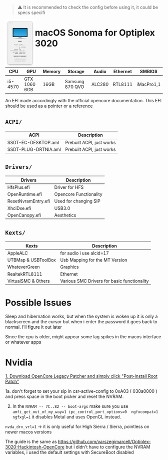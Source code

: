 > ⚠️ It is recommended to check the config before using it, it could be specs specifi

<img align="left" src="./specs.png" width=95></img>
# macOS Sonoma for Optiplex 3020

| CPU  | GPU  | Memory  | Storage    | Audio | Ethernet | SMBIOS |
| ---- | ---- | ------- | ---------- | --- | ------- | -- |
| i5-4570  | GTX 1060 6GB  | 16GB | Samsung 870 QVO | ALC280 | RTL8111 | iMacPro1,1 | 

An EFI made accordingly with the official opencore documentation. This EFI should be used as a pointer or a reference

## `ACPI/`

| ACPI | Description |
| -- | -- |
| SSDT-EC-DESKTOP.aml | Prebuilt ACPI, just works  |
| SSDT-PLUG-DRTNIA.aml | Prebuilt ACPI, just works  |

## `Drivers/`

| Drivers | Description |
| -- | -- |
| HfsPlus.efi | Driver for HFS  |
| OpenRuntime.efi | Opencore Functionality  |
| ResetNvramEntry.efi | Used for changing SIP   |
| XhciDxe.efi | USB3.0  |
| OpenCanopy.efi | Aesthetics  |

## `Kexts/`


| Kexts | Description |
| -- | -- |
| AppleALC | for audio i use alcid=17  |
| UTBMap & USBToolBox | Usb Mapping for the MT Version  |
| WhateverGreen | Graphics   |
| RealtekRTL8111 | Ethernet  |
| VirtualSMC & Others | Various SMC Drivers for basic functionality  |

# Possible Issues
Sleep and hibernation works, but when the system is woken up it is only a blackscreen and the cursor but when i enter the password it goes back to normal. I'll figure it out later

Since the cpu is older, might appear some lag spikes in the macos interface or whatever apps

# Nvidia
[1. Download OpenCore Legacy Patcher and simply click "Post-Install Root Patch"](https://github.com/dortania/OpenCore-Legacy-Patcher/releases)

1a. don't forget to set your sip in csr-active-config to 0xA03 ( 030a0000 ) and press space in the boot picker and reset the NVRAM.

2. In the `NVRAM -- 7C..82 -- boot-args` make sure you use `amfi_get_out_of_my_way=1 ipc_control_port_options=0  ngfxcompat=1 ngfxgl=1` it disables Metal and uses OpenGL instead.

`nvda_drv_vrl=1` -> it is only useful for High Sierra / Sierra, pointless on newer macos versions 

The guide is the same as https://github.com/varszegimarcell/Optiplex-3020-Hackintosh-OpenCore but i didn't have to configure the NVRAM variables, i used the default settings with SecureBoot disabled
